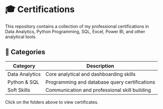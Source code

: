 # 🎓 Certifications

This repository contains a collection of my professional certifications in Data Analytics, Python Programming, SQL, Excel, Power BI, and other analytical tools.

## 📂 Categories

| Category | Description |
|---------|-------------|
| Data Analytics | Core analytical and dashboarding skills |
| Python & SQL | Programming and database query certifications |
| Soft Skills | Communication and professional skill building |

Click on the folders above to view certificates.
